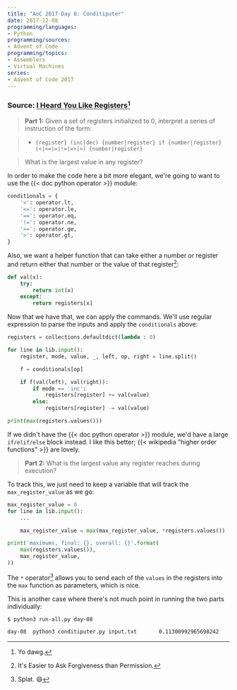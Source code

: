 ```yaml
---
title: "AoC 2017 Day 8: Conditiputer"
date: 2017-12-08
programming/languages:
- Python
programming/sources:
- Advent of Code
programming/topics:
- Assemblers
- Virtual Machines
series:
- Advent of Code 2017
---
```

### Source: [I Heard You Like Registers](http://adventofcode.com/2017/day/8)[^yo]

> **Part 1:** Given a set of registers initialized to 0, interpret a series of instruction of the form:

> - `{register} (inc|dec) {number|register} if {number|register} (<|<=|=|!=|=>|>) {number|register}`

> What is the largest value in any register?

<!--more-->

In order to make the code here a bit more elegant, we're going to want to use the {{< doc python operator >}} module:

```python
conditionals = {
    '<': operator.lt,
    '<=': operator.le,
    '==': operator.eq,
    '!=': operator.ne,
    '>=': operator.ge,
    '>': operator.gt,
}
```

Also, we want a helper function that can take either a number or register and return either that number or the value of that register[^EAFP]:

```python
def val(x):
    try:
        return int(x)
    except:
        return registers[x]
```

Now that we have that, we can apply the commands. We'll use regular expression to parse the inputs and apply the `conditionals` above:

```python
registers = collections.defaultdict(lambda : 0)

for line in lib.input():
    register, mode, value, _, left, op, right = line.split()

    f = conditionals[op]

    if f(val(left), val(right)):
        if mode == 'inc':
            registers[register] += val(value)
        else:
            registers[register] -= val(value)

print(max(registers.values()))
```

If we didn't have the {{< doc python operator >}} module, we'd have a large `if/elif/else` block instead. I like this better; {{< wikipedia "higher order functions" >}} are lovely.

> **Part 2:** What is the largest value any register reaches during execution?

To track this, we just need to keep a variable that will track the `max_register_value` as we go:

```python
max_register_value = 0
for line in lib.input():
    ...

    max_register_value = max(max_register_value, *registers.values())

print('maximums, final: {}, overall: {}'.format(
    max(registers.values()),
    max_register_value,
))
```

The `*` operator[^splat] allows you to send each of the `values` in the registers into the `max` function as parameters, which is nice.

This is another case where there's not much point in running the two parts individually:

```bash
$ python3 run-all.py day-08

day-08  python3 conditiputer.py input.txt       0.11300992965698242     maximums, final: 6012, overall: 6369
```

[^yo]: Yo dawg.
[^EAFP]: It's Easier to Ask Forgiveness than Permission.
[^splat]: Splat. :smile:
